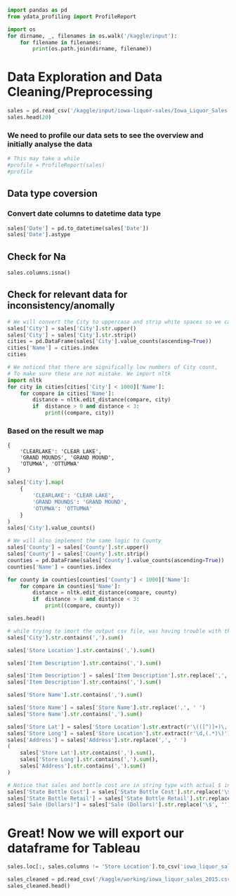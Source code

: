 ```python
import pandas as pd
from ydata_profiling import ProfileReport

import os
for dirname, _, filenames in os.walk('/kaggle/input'):
    for filename in filenames:
        print(os.path.join(dirname, filename))
```

# Data Exploration and Data Cleaning/Preprocessing


```python
sales = pd.read_csv('/kaggle/input/iowa-liquor-sales/Iowa_Liquor_Sales.csv')
sales.head(20)
```

### We need to profile our data sets to see the overview and initially analyse the data


```python
# This may take a while
#profile = ProfileReport(sales)
#profile
```

## Data type coversion

### Convert date columns to datetime data type


```python
sales['Date'] = pd.to_datetime(sales['Date'])
sales['Date'].astype
```

## Check for Na


```python
sales.columns.isna()
```

## Check for relevant data for inconsistency/anomally


```python
# We will convert the City to uppercase and strip white spaces so we can get better results
sales['City'] = sales['City'].str.upper()
sales['City'] = sales['City'].str.strip()
cities = pd.DataFrame(sales['City'].value_counts(ascending=True))
cities['Name'] = cities.index
cities
```


```python
# We noticed that there are significally low numbers of City count, 
# To make sure these are not mistake. We import nltk 
import nltk
for city in cities[cities['City'] < 1000]['Name']:
    for compare in cities['Name']:
        distance = nltk.edit_distance(compare, city)
        if  distance > 0 and distance < 3:
            print((compare, city))
```

### Based on the result we map 
```
{ 
    'CLEARLAKE': 'CLEAR LAKE',
    'GRAND MOUNDS', 'GRAND MOUND',
    'OTUMWA', 'OTTUMWA'
}
```


```python
sales['City'].map(
    { 
        'CLEARLAKE': 'CLEAR LAKE',
        'GRAND MOUNDS': 'GRAND MOUND',
        'OTUMWA': 'OTTUMWA'
    }
)
sales['City'].value_counts()
```


```python
# We will also implement the same logic to County
sales['County'] = sales['County'].str.upper()
sales['County'] = sales['County'].str.strip()
counties = pd.DataFrame(sales['County'].value_counts(ascending=True))
counties['Name'] = counties.index

for county in counties[counties['County'] < 1000]['Name']:
    for compare in counties['Name']:
        distance = nltk.edit_distance(compare, county)
        if  distance > 0 and distance < 3:
            print((compare, county))
```


```python
sales.head()
```


```python
# while trying to imort the output csv file, was having trouble with the Stroe Location
sales['City'].str.contains(',').sum()
```


```python
sales['Store Location'].str.contains(',').sum()
```


```python
sales['Item Description'].str.contains(',').sum()
```


```python
sales['Item Description'] = sales['Item Description'].str.replace(',', ' ')
sales['Item Description'].str.contains(',').sum()
```


```python
sales['Store Name'].str.contains(',').sum()
```


```python
sales['Store Name'] = sales['Store Name'].str.replace(',', ' ')
sales['Store Name'].str.contains(',').sum()
```


```python
sales['Store Lat'] = sales['Store Location'].str.extract(r'\(([^)]+)\,')
sales['Store Long'] = sales['Store Location'].str.extract(r'\d,(.*)\)')
sales['Address'] = sales['Address'].str.replace(',', ' ')
(
    sales['Store Lat'].str.contains(',').sum(), 
    sales['Store Long'].str.contains(',').sum(), 
    sales['Address'].str.contains(',').sum()
)
```


```python
# Notice that sales and bottle cost are in string type with actual $ in it
sales['State Bottle Cost'] = sales['State Bottle Cost'].str.replace('\$', '')
sales['State Bottle Retail'] = sales['State Bottle Retail'].str.replace('\$', '')
sales['Sale (Dollars)'] = sales['Sale (Dollars)'].str.replace('\$', '')
```

# Great! Now we will export our dataframe for Tableau


```python
sales.loc[:, sales.columns != 'Store Location'].to_csv('iowa_liquor_sales_2015.csv')
```


```python
sales_cleaned = pd.read_csv('/kaggle/working/iowa_liquor_sales_2015.csv')
sales_cleaned.head()
```
